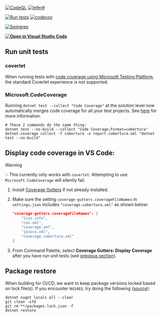 [![CodeQL](https://github.com/AjayKMehta/Dappery/actions/workflows/codeql-analysis.yml/badge.svg)](https://github.com/AjayKMehta/Dappery/actions/workflows/codeql-analysis.yml) [![Infer#](https://github.com/AjayKMehta/Dappery/actions/workflows/infersharp.yml/badge.svg)](https://github.com/AjayKMehta/Dappery/actions/workflows/infersharp.yml)

[![Run tests](https://github.com/AjayKMehta/Dappery/actions/workflows/test.yml/badge.svg)](https://github.com/AjayKMehta/Dappery/actions/workflows/test.yml) [![codecov](https://codecov.io/gh/AjayKMehta/Dappery/branch/master/graph/badge.svg?token=E9QRR0SLSK)](https://codecov.io/gh/AjayKMehta/Dappery)

[![Semgrep](https://github.com/AjayKMehta/Dappery/actions/workflows/semgrep.yml/badge.svg)](https://github.com/AjayKMehta/Dappery/actions/workflows/semgrep.yml)

**[![Open in Visual Studio Code](https://open.vscode.dev/badges/open-in-vscode.svg)](https://open.vscode.dev/AjayKMehta/Dappery)**

## Run unit tests

### coverlet

When running tests with [code coverage using Microsoft Testing Platform](https://xunit.net/docs/getting-started/v3/code-coverage-with-mtp), the standard Coverlet experience is not supported.

### Microsoft.CodeCoverage

Running `dotnet test --collect "Code Coverage"` at the solution level now automatically merges code coverage for all your test projects. See [here](https://devblogs.microsoft.com/dotnet/whats-new-in-our-code-coverage-tooling) for more information.

```shell
# These 2 commands do the same thing:
dotnet test --no-build --collect "Code Coverage;Format=cobertura"
dotnet-coverage collect -f cobertura -o report.cobertura.xml "dotnet test --no-build"
```

## Display code coverage in VS Code:

> [!WARNING]
> :bulb: This currently only works with `coverlet`. Attempting to use `Microsoft.CodeCoverage` will silently fail.

1. Install [Coverage Gutters](https://marketplace.visualstudio.com/items?itemName=ryanluker.vscode-coverage-gutters) if not already installed.
2. Make sure the setting `coverage-gutters.coverageFileNames` in `settings.json` includes `"coverage.cobertura.xml"` as shown below:

    ```json
    "coverage-gutters.coverageFileNames": [
        "lcov.info",
        "cov.xml",
        "coverage.xml",
        "jacoco.xml",
        "coverage.cobertura.xml"
    ]
    ```

3. From Command Palette, select **Coverage Gutters: Display Coverage** after you have run unit tests (see [previous section](#run-unit-tests)).

## Package restore

When building for CI/CD, we want to keep package versions locked based on lock file(s). If you encounter `NU1403`, try doing the following ([source](https://github.com/NuGet/Home/issues/7921#issuecomment-478152479)):

```shell
dotnet nuget locals all --clear
git clean -xfd
git rm **/packages.lock.json -f
dotnet restore
```
